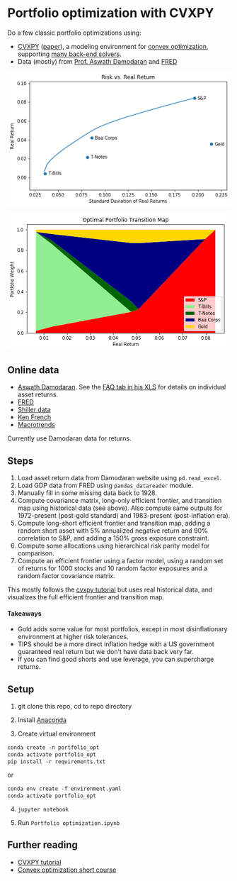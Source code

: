 # Portfolio optimization with CVXPY

Do a few classic portfolio optimizations using:

 - [CVXPY](https://www.cvxpy.org) ([paper](https://arxiv.org/abs/1603.00943)), a modeling environment for [convex optimization](https://web.stanford.edu/~boyd/cvxbook/), supporting [many back-end solvers](https://www.cvxpy.org/tutorial/advanced/index.html#solve-method-options).
 - Data (mostly) from [Prof. Aswath Damodaran](http://pages.stern.nyu.edu/~adamodar/New_Home_Page/datacurrent.html) and [FRED](https://fred.stlouisfed.org/)

![Efficient Frontier](efrontier.png)

![Optimal portfolio transition map](transmap.png)

## Online data

- [Aswath Damodaran](https://pages.stern.nyu.edu/~adamodar/). See the [FAQ tab in his XLS](https://www.stern.nyu.edu/~adamodar/pc/datasets/histretSP.xls) for details on individual asset returns.
- [FRED](https://fred.stlouisfed.org/)
- [Shiller data](http://www.econ.yale.edu/~shiller/data.htm)
- [Ken French](https://mba.tuck.dartmouth.edu/pages/faculty/ken.french/data_library.html)
- [Macrotrends](https://www.macrotrends.net/)

Currently use Damodaran data for returns.

## Steps

1. Load asset return data from Damodaran website using `pd.read_excel`.
2. Load GDP data from FRED using `pandas_datareader` module.
3. Manually fill in some missing data back to 1928.
4. Compute covariance matrix, long-only efficient frontier, and transition map using historical data (see above). Also compute same outputs for 1972-present (post-gold standard) and 1983-present (post-inflation era).
5. Compute long-short efficient frontier and transition map, adding a random short asset with 5% annualized negative return and 90% correlation to S&P, and adding a 150% gross exposure constraint.
6. Compute some allocations using hierarchical risk parity model for comparison.
6. Compute an efficient frontier using a factor model, using a random set of returns for 1000 stocks and 10 random factor exposures and a random factor covariance matrix.


This mostly follows the [cvxpy tutorial](https://colab.research.google.com/github/cvxgrp/cvx_short_course/blob/master/applications/portfolio_optimization.ipynb) but uses real historical data, and visualizes the full efficient frontier and transition map.

#### Takeaways 

 - Gold adds some value for most portfolios, except in most disinflationary environment at higher risk tolerances. 
 - TIPS should be a more direct inflation hedge with a US government guaranteed real return but we don't have data back very far.
 - If you can find good shorts and use leverage, you can supercharge returns.
 
## Setup

1. git clone this repo, cd to repo directory

2. Install [Anaconda](https://www.anaconda.com/products/individual)

3. Create virtual environment
```
conda create -n portfolio_opt
conda activate portfolio_opt
pip install -r requirements.txt
```

or
	
```
conda env create -f environment.yaml
conda activate portfolio_opt
```
4. `jupyter notebook`

5. Run `Portfolio optimization.ipynb`

## Further reading

 - [CVXPY tutorial](https://www.cvxpy.org/version/1.1/tutorial/index.html)
 - [Convex optimization short course](https://stanford.edu/~boyd/papers/cvx_short_course.html)
